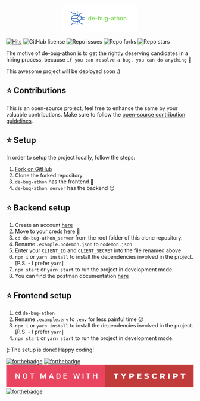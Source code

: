 <p align="center"><img width="40%" src = "logo.png"></p>

[![Hits](https://hits.seeyoufarm.com/api/count/incr/badge.svg?url=https%3A%2F%2Fgithub.com%2Fabhinavsri360%2Fdebugathon&count_bg=%230811FE&title_bg=%23555555&icon=&icon_color=%23E7E7E7&title=stalkers&edge_flat=false)](https://hits.seeyoufarm.com)
![GitHub license](https://img.shields.io/github/license/abhinavsri360/debugathon)
![Repo issues](https://img.shields.io/github/issues/abhinavsri360/debugathon)
![Repo forks](https://img.shields.io/github/forks/abhinavsri360/debugathon?style=social)
![Repo stars](https://img.shields.io/github/stars/abhinavsri360/debugathon?style=social)

The motive of de-bug-athon is to get the rightly deserving candidates in a hiring process, because `if you can resolve a bug, you can do anything` :name_badge:

This awesome project will be deployed soon :)

## :star: Contributions

This is an open-source project, feel free to enhance the same by your valuable contributions. Make sure to follow the [open-source contribution guidelines](https://opensource.guide/how-to-contribute/).

## :star: Setup

In order to setup the project locally, follow the steps:

1. [Fork on GitHub](https://github.com/abhinavsri360/debugathon/fork)
2. Clone the forked repository.
3. `de-bug-athon` has the frontend :eyes:
4. `de-bug-athon_server` has the backend :smirk:

## :star: Backend setup

1. Create an account [here](https://www.jdoodle.com/)
2. Move to your creds [here](https://www.jdoodle.com/compiler-api) :closed_lock_with_key:
3. `cd de-bug-athon_server` from the root folder of this clone repository.
4. Rename `.example.nodemon.json` to `nodemon.json`
5. Enter your `CLIENT_ID` and `CLIENT_SECRET` into the file renamed above.
6. `npm i` or `yarn install` to install the dependencies involved in the project. [P.S. - I prefer `yarn`]
7. `npm start` or `yarn start` to run the project in development mode.
8. You can find the postman documentation [here](https://documenter.getpostman.com/view/11578947/Tzz7QJTR)

## :star: Frontend setup

1. cd `de-bug-athon`
2. Rename `.example.env` to `.env` for less painful time :stuck_out_tongue:
2. `npm i` or `yarn install` to install the dependencies involved in the project. [P.S. - I prefer `yarn`]
3. `npm start` or `yarn start` to run the project in development mode.

(: The setup is done! Happy coding!

[![forthebadge](https://forthebadge.com/images/badges/powered-by-responsibility.svg)](https://forthebadge.com)
[![forthebadge](https://forthebadge.com/images/badges/contains-technical-debt.svg)](https://forthebadge.com)
<br/>
<img src = "not-made-with-typescript.svg">
[![forthebadge](https://forthebadge.com/images/badges/0-percent-optimized.svg)](https://forthebadge.com)
